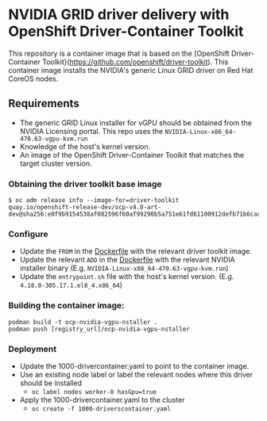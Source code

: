 # NVIDIA GRID driver delivery with OpenShift Driver-Container Toolkit

This repository is a container image that is based on the [OpenShift Driver-Container Toolkit}(https://github.com/openshift/driver-toolkit).
This container image installs the NVIDIA's generic Linux GRID driver on Red Hat CoreOS nodes. 

## Requirements

* The generic GRID Linux installer for vGPU should be obtained from the NVIDIA Licensing portal. This repo uses the `NVIDIA-Linux-x86_64-470.63-vgpu-kvm.run`
* Knowledge of the host's kernel version.
* An image of the OpenShift Driver-Container Toolkit that matches the target cluster version.

### Obtaining the driver toolkit base image
```
$ oc adm release info --image-for=driver-toolkit
quay.io/openshift-release-dev/ocp-v4.0-art-dev@sha256:e0f9b9154538af082596f60af99290b5a751e61fd61100912defb71b6cac15c6
```

### Configure 
 - Update the `FROM` in the [Dockerfile](Dockerfile) with the relevant driver toolkit image.
 - Update the relevant `ADD` in the [Dockerfile](Dockerfile) with the relevant NVIDIA installer binary (E.g. `NVIDIA-Linux-x86_64-470.63-vgpu-kvm.run`)
 - Update the `entrypoint.sh` file with the host's kernel version. (E.g. `4.18.0-305.17.1.el8_4.x86_64`)

### Building the container image:

```
podman build -t ocp-nvidia-vgpu-nstaller .
podman push [registry_url]/ocp-nvidia-vgpu-nstaller
```

### Deployment

 - Update the 1000-drivercontainer.yaml to point to the container image.
 - Use an existing node label or label the relevant nodes where this driver should be installed
   - `oc label nodes worker-0 hasGpu=true`
 - Apply the 1000-drivercontainer.yaml to the cluster
   - `oc create -f 1000-driverscontainer.yaml`

